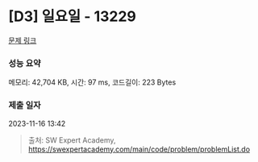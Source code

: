 # [D3] 일요일 - 13229 

[문제 링크](https://swexpertacademy.com/main/code/problem/problemDetail.do?contestProbId=AX0SaDW6L2oDFASs) 

### 성능 요약

메모리: 42,704 KB, 시간: 97 ms, 코드길이: 223 Bytes

### 제출 일자

2023-11-16 13:42



> 출처: SW Expert Academy, https://swexpertacademy.com/main/code/problem/problemList.do